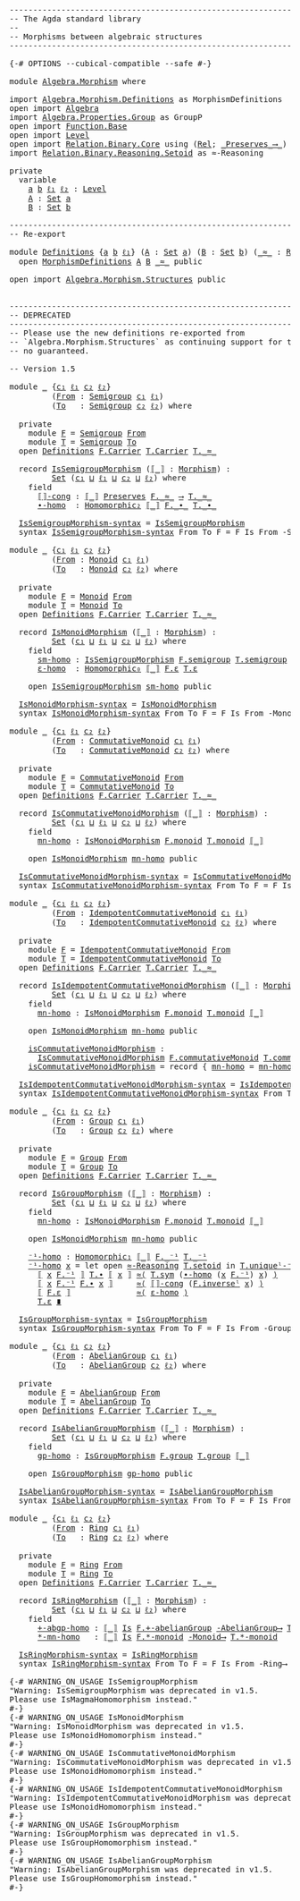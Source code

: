 <pre class="Agda"><a id="1" class="Comment">------------------------------------------------------------------------</a>
<a id="74" class="Comment">-- The Agda standard library</a>
<a id="103" class="Comment">--</a>
<a id="106" class="Comment">-- Morphisms between algebraic structures</a>
<a id="148" class="Comment">------------------------------------------------------------------------</a>

<a id="222" class="Symbol">{-#</a> <a id="226" class="Keyword">OPTIONS</a> <a id="234" class="Pragma">--cubical-compatible</a> <a id="255" class="Pragma">--safe</a> <a id="262" class="Symbol">#-}</a>

<a id="267" class="Keyword">module</a> <a id="274" href="Algebra.Morphism.html" class="Module">Algebra.Morphism</a> <a id="291" class="Keyword">where</a>

<a id="298" class="Keyword">import</a> <a id="305" href="Algebra.Morphism.Definitions.html" class="Module">Algebra.Morphism.Definitions</a> <a id="334" class="Symbol">as</a> <a id="337" class="Module">MorphismDefinitions</a>
<a id="357" class="Keyword">open</a> <a id="362" class="Keyword">import</a> <a id="369" href="Algebra.html" class="Module">Algebra</a>
<a id="377" class="Keyword">import</a> <a id="384" href="Algebra.Properties.Group.html" class="Module">Algebra.Properties.Group</a> <a id="409" class="Symbol">as</a> <a id="412" class="Module">GroupP</a>
<a id="419" class="Keyword">open</a> <a id="424" class="Keyword">import</a> <a id="431" href="Function.Base.html" class="Module">Function.Base</a>
<a id="445" class="Keyword">open</a> <a id="450" class="Keyword">import</a> <a id="457" href="Level.html" class="Module">Level</a>
<a id="463" class="Keyword">open</a> <a id="468" class="Keyword">import</a> <a id="475" href="Relation.Binary.Core.html" class="Module">Relation.Binary.Core</a> <a id="496" class="Keyword">using</a> <a id="502" class="Symbol">(</a><a id="503" href="Relation.Binary.Core.html#896" class="Function">Rel</a><a id="506" class="Symbol">;</a> <a id="508" href="Relation.Binary.Core.html#1577" class="Function Operator">_Preserves_⟶_</a><a id="521" class="Symbol">)</a>
<a id="523" class="Keyword">import</a> <a id="530" href="Relation.Binary.Reasoning.Setoid.html" class="Module">Relation.Binary.Reasoning.Setoid</a> <a id="563" class="Symbol">as</a> <a id="566" class="Module">≈-Reasoning</a>

<a id="579" class="Keyword">private</a>
  <a id="589" class="Keyword">variable</a>
    <a id="602" href="Algebra.Morphism.html#602" class="Generalizable">a</a> <a id="604" href="Algebra.Morphism.html#604" class="Generalizable">b</a> <a id="606" href="Algebra.Morphism.html#606" class="Generalizable">ℓ₁</a> <a id="609" href="Algebra.Morphism.html#609" class="Generalizable">ℓ₂</a> <a id="612" class="Symbol">:</a> <a id="614" href="Agda.Primitive.html#742" class="Postulate">Level</a>
    <a id="624" href="Algebra.Morphism.html#624" class="Generalizable">A</a> <a id="626" class="Symbol">:</a> <a id="628" href="Agda.Primitive.html#388" class="Primitive">Set</a> <a id="632" href="Algebra.Morphism.html#602" class="Generalizable">a</a>
    <a id="638" href="Algebra.Morphism.html#638" class="Generalizable">B</a> <a id="640" class="Symbol">:</a> <a id="642" href="Agda.Primitive.html#388" class="Primitive">Set</a> <a id="646" href="Algebra.Morphism.html#604" class="Generalizable">b</a>

<a id="649" class="Comment">------------------------------------------------------------------------</a>
<a id="722" class="Comment">-- Re-export</a>

<a id="736" class="Keyword">module</a> <a id="Definitions"></a><a id="743" href="Algebra.Morphism.html#743" class="Module">Definitions</a> <a id="755" class="Symbol">{</a><a id="756" href="Algebra.Morphism.html#756" class="Bound">a</a> <a id="758" href="Algebra.Morphism.html#758" class="Bound">b</a> <a id="760" href="Algebra.Morphism.html#760" class="Bound">ℓ₁</a><a id="762" class="Symbol">}</a> <a id="764" class="Symbol">(</a><a id="765" href="Algebra.Morphism.html#765" class="Bound">A</a> <a id="767" class="Symbol">:</a> <a id="769" href="Agda.Primitive.html#388" class="Primitive">Set</a> <a id="773" href="Algebra.Morphism.html#756" class="Bound">a</a><a id="774" class="Symbol">)</a> <a id="776" class="Symbol">(</a><a id="777" href="Algebra.Morphism.html#777" class="Bound">B</a> <a id="779" class="Symbol">:</a> <a id="781" href="Agda.Primitive.html#388" class="Primitive">Set</a> <a id="785" href="Algebra.Morphism.html#758" class="Bound">b</a><a id="786" class="Symbol">)</a> <a id="788" class="Symbol">(</a><a id="789" href="Algebra.Morphism.html#789" class="Bound Operator">_≈_</a> <a id="793" class="Symbol">:</a> <a id="795" href="Relation.Binary.Core.html#896" class="Function">Rel</a> <a id="799" href="Algebra.Morphism.html#777" class="Bound">B</a> <a id="801" href="Algebra.Morphism.html#760" class="Bound">ℓ₁</a><a id="803" class="Symbol">)</a> <a id="805" class="Keyword">where</a>
  <a id="813" class="Keyword">open</a> <a id="818" href="Algebra.Morphism.Definitions.html" class="Module">MorphismDefinitions</a> <a id="838" href="Algebra.Morphism.html#765" class="Bound">A</a> <a id="840" href="Algebra.Morphism.html#777" class="Bound">B</a> <a id="842" href="Algebra.Morphism.html#789" class="Bound Operator">_≈_</a> <a id="846" class="Keyword">public</a>

<a id="854" class="Keyword">open</a> <a id="859" class="Keyword">import</a> <a id="866" href="Algebra.Morphism.Structures.html" class="Module">Algebra.Morphism.Structures</a> <a id="894" class="Keyword">public</a>


<a id="903" class="Comment">------------------------------------------------------------------------</a>
<a id="976" class="Comment">-- DEPRECATED</a>
<a id="990" class="Comment">------------------------------------------------------------------------</a>
<a id="1063" class="Comment">-- Please use the new definitions re-exported from</a>
<a id="1114" class="Comment">-- `Algebra.Morphism.Structures` as continuing support for the below is</a>
<a id="1186" class="Comment">-- no guaranteed.</a>

<a id="1205" class="Comment">-- Version 1.5</a>

<a id="1221" class="Keyword">module</a> <a id="1228" href="Algebra.Morphism.html#1228" class="Module">_</a> <a id="1230" class="Symbol">{</a><a id="1231" href="Algebra.Morphism.html#1231" class="Bound">c₁</a> <a id="1234" href="Algebra.Morphism.html#1234" class="Bound">ℓ₁</a> <a id="1237" href="Algebra.Morphism.html#1237" class="Bound">c₂</a> <a id="1240" href="Algebra.Morphism.html#1240" class="Bound">ℓ₂</a><a id="1242" class="Symbol">}</a>
         <a id="1253" class="Symbol">(</a><a id="1254" href="Algebra.Morphism.html#1254" class="Bound">From</a> <a id="1259" class="Symbol">:</a> <a id="1261" href="Algebra.Bundles.html#4756" class="Record">Semigroup</a> <a id="1271" href="Algebra.Morphism.html#1231" class="Bound">c₁</a> <a id="1274" href="Algebra.Morphism.html#1234" class="Bound">ℓ₁</a><a id="1276" class="Symbol">)</a>
         <a id="1287" class="Symbol">(</a><a id="1288" href="Algebra.Morphism.html#1288" class="Bound">To</a>   <a id="1293" class="Symbol">:</a> <a id="1295" href="Algebra.Bundles.html#4756" class="Record">Semigroup</a> <a id="1305" href="Algebra.Morphism.html#1237" class="Bound">c₂</a> <a id="1308" href="Algebra.Morphism.html#1240" class="Bound">ℓ₂</a><a id="1310" class="Symbol">)</a> <a id="1312" class="Keyword">where</a>

  <a id="1321" class="Keyword">private</a>
    <a id="1333" class="Keyword">module</a> <a id="1340" href="Algebra.Morphism.html#1340" class="Module">F</a> <a id="1342" class="Symbol">=</a> <a id="1344" href="Algebra.Bundles.html#4756" class="Module">Semigroup</a> <a id="1354" href="Algebra.Morphism.html#1254" class="Bound">From</a>
    <a id="1363" class="Keyword">module</a> <a id="1370" href="Algebra.Morphism.html#1370" class="Module">T</a> <a id="1372" class="Symbol">=</a> <a id="1374" href="Algebra.Bundles.html#4756" class="Module">Semigroup</a> <a id="1384" href="Algebra.Morphism.html#1288" class="Bound">To</a>
  <a id="1389" class="Keyword">open</a> <a id="1394" href="Algebra.Morphism.html#743" class="Module">Definitions</a> <a id="1406" href="Algebra.Bundles.html#4838" class="Function">F.Carrier</a> <a id="1416" href="Algebra.Bundles.html#4838" class="Field">T.Carrier</a> <a id="1426" href="Algebra.Bundles.html#4862" class="Field Operator">T._≈_</a>

  <a id="1435" class="Keyword">record</a> <a id="1442" href="Algebra.Morphism.html#1442" class="Record">IsSemigroupMorphism</a> <a id="1462" class="Symbol">(</a><a id="1463" href="Algebra.Morphism.html#1463" class="Bound Operator">⟦_⟧</a> <a id="1467" class="Symbol">:</a> <a id="1469" href="Algebra.Morphism.Definitions.html#1236" class="Function">Morphism</a><a id="1477" class="Symbol">)</a> <a id="1479" class="Symbol">:</a>
         <a id="1490" href="Agda.Primitive.html#388" class="Primitive">Set</a> <a id="1494" class="Symbol">(</a><a id="1495" href="Algebra.Morphism.html#1231" class="Bound">c₁</a> <a id="1498" href="Agda.Primitive.html#961" class="Primitive Operator">⊔</a> <a id="1500" href="Algebra.Morphism.html#1234" class="Bound">ℓ₁</a> <a id="1503" href="Agda.Primitive.html#961" class="Primitive Operator">⊔</a> <a id="1505" href="Algebra.Morphism.html#1237" class="Bound">c₂</a> <a id="1508" href="Agda.Primitive.html#961" class="Primitive Operator">⊔</a> <a id="1510" href="Algebra.Morphism.html#1240" class="Bound">ℓ₂</a><a id="1512" class="Symbol">)</a> <a id="1514" class="Keyword">where</a>
    <a id="1524" class="Keyword">field</a>
      <a id="1536" href="Algebra.Morphism.html#1536" class="Field">⟦⟧-cong</a> <a id="1544" class="Symbol">:</a> <a id="1546" href="Algebra.Morphism.html#1463" class="Bound Operator">⟦_⟧</a> <a id="1550" href="Relation.Binary.Core.html#1577" class="Function Operator">Preserves</a> <a id="1560" href="Algebra.Bundles.html#4862" class="Function Operator">F._≈_</a> <a id="1566" href="Relation.Binary.Core.html#1577" class="Function Operator">⟶</a> <a id="1568" href="Algebra.Bundles.html#4862" class="Field Operator">T._≈_</a>
      <a id="1580" href="Algebra.Morphism.html#1580" class="Field">∙-homo</a>  <a id="1588" class="Symbol">:</a> <a id="1590" href="Algebra.Morphism.Definitions.html#852" class="Function">Homomorphic₂</a> <a id="1603" href="Algebra.Morphism.html#1463" class="Bound Operator">⟦_⟧</a> <a id="1607" href="Algebra.Bundles.html#4894" class="Function Operator">F._∙_</a> <a id="1613" href="Algebra.Bundles.html#4894" class="Field Operator">T._∙_</a>

  <a id="1622" href="Algebra.Morphism.html#1622" class="Function">IsSemigroupMorphism-syntax</a> <a id="1649" class="Symbol">=</a> <a id="1651" href="Algebra.Morphism.html#1442" class="Record">IsSemigroupMorphism</a>
  <a id="1673" class="Keyword">syntax</a> <a id="1680" href="Algebra.Morphism.html#1622" class="Function">IsSemigroupMorphism-syntax</a> <a id="1707" class="Bound">From</a> <a id="1712" class="Bound">To</a> <a id="1715" class="Bound">F</a> <a id="1717" class="Symbol">=</a> <a id="1719" class="Bound">F</a> <a id="1721" class="Function">Is</a> <a id="1724" class="Bound">From</a> <a id="1729" class="Function">-Semigroup⟶</a> <a id="1741" class="Bound">To</a>

<a id="1745" class="Keyword">module</a> <a id="1752" href="Algebra.Morphism.html#1752" class="Module">_</a> <a id="1754" class="Symbol">{</a><a id="1755" href="Algebra.Morphism.html#1755" class="Bound">c₁</a> <a id="1758" href="Algebra.Morphism.html#1758" class="Bound">ℓ₁</a> <a id="1761" href="Algebra.Morphism.html#1761" class="Bound">c₂</a> <a id="1764" href="Algebra.Morphism.html#1764" class="Bound">ℓ₂</a><a id="1766" class="Symbol">}</a>
         <a id="1777" class="Symbol">(</a><a id="1778" href="Algebra.Morphism.html#1778" class="Bound">From</a> <a id="1783" class="Symbol">:</a> <a id="1785" href="Algebra.Bundles.html#7315" class="Record">Monoid</a> <a id="1792" href="Algebra.Morphism.html#1755" class="Bound">c₁</a> <a id="1795" href="Algebra.Morphism.html#1758" class="Bound">ℓ₁</a><a id="1797" class="Symbol">)</a>
         <a id="1808" class="Symbol">(</a><a id="1809" href="Algebra.Morphism.html#1809" class="Bound">To</a>   <a id="1814" class="Symbol">:</a> <a id="1816" href="Algebra.Bundles.html#7315" class="Record">Monoid</a> <a id="1823" href="Algebra.Morphism.html#1761" class="Bound">c₂</a> <a id="1826" href="Algebra.Morphism.html#1764" class="Bound">ℓ₂</a><a id="1828" class="Symbol">)</a> <a id="1830" class="Keyword">where</a>

  <a id="1839" class="Keyword">private</a>
    <a id="1851" class="Keyword">module</a> <a id="1858" href="Algebra.Morphism.html#1858" class="Module">F</a> <a id="1860" class="Symbol">=</a> <a id="1862" href="Algebra.Bundles.html#7315" class="Module">Monoid</a> <a id="1869" href="Algebra.Morphism.html#1778" class="Bound">From</a>
    <a id="1878" class="Keyword">module</a> <a id="1885" href="Algebra.Morphism.html#1885" class="Module">T</a> <a id="1887" class="Symbol">=</a> <a id="1889" href="Algebra.Bundles.html#7315" class="Module">Monoid</a> <a id="1896" href="Algebra.Morphism.html#1809" class="Bound">To</a>
  <a id="1901" class="Keyword">open</a> <a id="1906" href="Algebra.Morphism.html#743" class="Module">Definitions</a> <a id="1918" href="Algebra.Bundles.html#7394" class="Function">F.Carrier</a> <a id="1928" href="Algebra.Bundles.html#7394" class="Field">T.Carrier</a> <a id="1938" href="Algebra.Bundles.html#7415" class="Field Operator">T._≈_</a>

  <a id="1947" class="Keyword">record</a> <a id="1954" href="Algebra.Morphism.html#1954" class="Record">IsMonoidMorphism</a> <a id="1971" class="Symbol">(</a><a id="1972" href="Algebra.Morphism.html#1972" class="Bound Operator">⟦_⟧</a> <a id="1976" class="Symbol">:</a> <a id="1978" href="Algebra.Morphism.Definitions.html#1236" class="Function">Morphism</a><a id="1986" class="Symbol">)</a> <a id="1988" class="Symbol">:</a>
         <a id="1999" href="Agda.Primitive.html#388" class="Primitive">Set</a> <a id="2003" class="Symbol">(</a><a id="2004" href="Algebra.Morphism.html#1755" class="Bound">c₁</a> <a id="2007" href="Agda.Primitive.html#961" class="Primitive Operator">⊔</a> <a id="2009" href="Algebra.Morphism.html#1758" class="Bound">ℓ₁</a> <a id="2012" href="Agda.Primitive.html#961" class="Primitive Operator">⊔</a> <a id="2014" href="Algebra.Morphism.html#1761" class="Bound">c₂</a> <a id="2017" href="Agda.Primitive.html#961" class="Primitive Operator">⊔</a> <a id="2019" href="Algebra.Morphism.html#1764" class="Bound">ℓ₂</a><a id="2021" class="Symbol">)</a> <a id="2023" class="Keyword">where</a>
    <a id="2033" class="Keyword">field</a>
      <a id="2045" href="Algebra.Morphism.html#2045" class="Field">sm-homo</a> <a id="2053" class="Symbol">:</a> <a id="2055" href="Algebra.Morphism.html#1442" class="Record">IsSemigroupMorphism</a> <a id="2075" href="Algebra.Bundles.html#7560" class="Function">F.semigroup</a> <a id="2087" href="Algebra.Bundles.html#7560" class="Function">T.semigroup</a> <a id="2099" href="Algebra.Morphism.html#1972" class="Bound Operator">⟦_⟧</a>
      <a id="2109" href="Algebra.Morphism.html#2109" class="Field">ε-homo</a>  <a id="2117" class="Symbol">:</a> <a id="2119" href="Algebra.Morphism.Definitions.html#680" class="Function">Homomorphic₀</a> <a id="2132" href="Algebra.Morphism.html#1972" class="Bound Operator">⟦_⟧</a> <a id="2136" href="Algebra.Bundles.html#7471" class="Function">F.ε</a> <a id="2140" href="Algebra.Bundles.html#7471" class="Field">T.ε</a>

    <a id="2149" class="Keyword">open</a> <a id="2154" href="Algebra.Morphism.html#1442" class="Module">IsSemigroupMorphism</a> <a id="2174" href="Algebra.Morphism.html#2045" class="Field">sm-homo</a> <a id="2182" class="Keyword">public</a>

  <a id="2192" href="Algebra.Morphism.html#2192" class="Function">IsMonoidMorphism-syntax</a> <a id="2216" class="Symbol">=</a> <a id="2218" href="Algebra.Morphism.html#1954" class="Record">IsMonoidMorphism</a>
  <a id="2237" class="Keyword">syntax</a> <a id="2244" href="Algebra.Morphism.html#2192" class="Function">IsMonoidMorphism-syntax</a> <a id="2268" class="Bound">From</a> <a id="2273" class="Bound">To</a> <a id="2276" class="Bound">F</a> <a id="2278" class="Symbol">=</a> <a id="2280" class="Bound">F</a> <a id="2282" class="Function">Is</a> <a id="2285" class="Bound">From</a> <a id="2290" class="Function">-Monoid⟶</a> <a id="2299" class="Bound">To</a>

<a id="2303" class="Keyword">module</a> <a id="2310" href="Algebra.Morphism.html#2310" class="Module">_</a> <a id="2312" class="Symbol">{</a><a id="2313" href="Algebra.Morphism.html#2313" class="Bound">c₁</a> <a id="2316" href="Algebra.Morphism.html#2316" class="Bound">ℓ₁</a> <a id="2319" href="Algebra.Morphism.html#2319" class="Bound">c₂</a> <a id="2322" href="Algebra.Morphism.html#2322" class="Bound">ℓ₂</a><a id="2324" class="Symbol">}</a>
         <a id="2335" class="Symbol">(</a><a id="2336" href="Algebra.Morphism.html#2336" class="Bound">From</a> <a id="2341" class="Symbol">:</a> <a id="2343" href="Algebra.Bundles.html#7886" class="Record">CommutativeMonoid</a> <a id="2361" href="Algebra.Morphism.html#2313" class="Bound">c₁</a> <a id="2364" href="Algebra.Morphism.html#2316" class="Bound">ℓ₁</a><a id="2366" class="Symbol">)</a>
         <a id="2377" class="Symbol">(</a><a id="2378" href="Algebra.Morphism.html#2378" class="Bound">To</a>   <a id="2383" class="Symbol">:</a> <a id="2385" href="Algebra.Bundles.html#7886" class="Record">CommutativeMonoid</a> <a id="2403" href="Algebra.Morphism.html#2319" class="Bound">c₂</a> <a id="2406" href="Algebra.Morphism.html#2322" class="Bound">ℓ₂</a><a id="2408" class="Symbol">)</a> <a id="2410" class="Keyword">where</a>

  <a id="2419" class="Keyword">private</a>
    <a id="2431" class="Keyword">module</a> <a id="2438" href="Algebra.Morphism.html#2438" class="Module">F</a> <a id="2440" class="Symbol">=</a> <a id="2442" href="Algebra.Bundles.html#7886" class="Module">CommutativeMonoid</a> <a id="2460" href="Algebra.Morphism.html#2336" class="Bound">From</a>
    <a id="2469" class="Keyword">module</a> <a id="2476" href="Algebra.Morphism.html#2476" class="Module">T</a> <a id="2478" class="Symbol">=</a> <a id="2480" href="Algebra.Bundles.html#7886" class="Module">CommutativeMonoid</a> <a id="2498" href="Algebra.Morphism.html#2378" class="Bound">To</a>
  <a id="2503" class="Keyword">open</a> <a id="2508" href="Algebra.Morphism.html#743" class="Module">Definitions</a> <a id="2520" href="Algebra.Bundles.html#7976" class="Function">F.Carrier</a> <a id="2530" href="Algebra.Bundles.html#7976" class="Field">T.Carrier</a> <a id="2540" href="Algebra.Bundles.html#8008" class="Field Operator">T._≈_</a>

  <a id="2549" class="Keyword">record</a> <a id="2556" href="Algebra.Morphism.html#2556" class="Record">IsCommutativeMonoidMorphism</a> <a id="2584" class="Symbol">(</a><a id="2585" href="Algebra.Morphism.html#2585" class="Bound Operator">⟦_⟧</a> <a id="2589" class="Symbol">:</a> <a id="2591" href="Algebra.Morphism.Definitions.html#1236" class="Function">Morphism</a><a id="2599" class="Symbol">)</a> <a id="2601" class="Symbol">:</a>
         <a id="2612" href="Agda.Primitive.html#388" class="Primitive">Set</a> <a id="2616" class="Symbol">(</a><a id="2617" href="Algebra.Morphism.html#2313" class="Bound">c₁</a> <a id="2620" href="Agda.Primitive.html#961" class="Primitive Operator">⊔</a> <a id="2622" href="Algebra.Morphism.html#2316" class="Bound">ℓ₁</a> <a id="2625" href="Agda.Primitive.html#961" class="Primitive Operator">⊔</a> <a id="2627" href="Algebra.Morphism.html#2319" class="Bound">c₂</a> <a id="2630" href="Agda.Primitive.html#961" class="Primitive Operator">⊔</a> <a id="2632" href="Algebra.Morphism.html#2322" class="Bound">ℓ₂</a><a id="2634" class="Symbol">)</a> <a id="2636" class="Keyword">where</a>
    <a id="2646" class="Keyword">field</a>
      <a id="2658" href="Algebra.Morphism.html#2658" class="Field">mn-homo</a> <a id="2666" class="Symbol">:</a> <a id="2668" href="Algebra.Morphism.html#1954" class="Record">IsMonoidMorphism</a> <a id="2685" href="Algebra.Bundles.html#8230" class="Function">F.monoid</a> <a id="2694" href="Algebra.Bundles.html#8230" class="Function">T.monoid</a> <a id="2703" href="Algebra.Morphism.html#2585" class="Bound Operator">⟦_⟧</a>

    <a id="2712" class="Keyword">open</a> <a id="2717" href="Algebra.Morphism.html#1954" class="Module">IsMonoidMorphism</a> <a id="2734" href="Algebra.Morphism.html#2658" class="Field">mn-homo</a> <a id="2742" class="Keyword">public</a>

  <a id="2752" href="Algebra.Morphism.html#2752" class="Function">IsCommutativeMonoidMorphism-syntax</a> <a id="2787" class="Symbol">=</a> <a id="2789" href="Algebra.Morphism.html#2556" class="Record">IsCommutativeMonoidMorphism</a>
  <a id="2819" class="Keyword">syntax</a> <a id="2826" href="Algebra.Morphism.html#2752" class="Function">IsCommutativeMonoidMorphism-syntax</a> <a id="2861" class="Bound">From</a> <a id="2866" class="Bound">To</a> <a id="2869" class="Bound">F</a> <a id="2871" class="Symbol">=</a> <a id="2873" class="Bound">F</a> <a id="2875" class="Function">Is</a> <a id="2878" class="Bound">From</a> <a id="2883" class="Function">-CommutativeMonoid⟶</a> <a id="2903" class="Bound">To</a>

<a id="2907" class="Keyword">module</a> <a id="2914" href="Algebra.Morphism.html#2914" class="Module">_</a> <a id="2916" class="Symbol">{</a><a id="2917" href="Algebra.Morphism.html#2917" class="Bound">c₁</a> <a id="2920" href="Algebra.Morphism.html#2920" class="Bound">ℓ₁</a> <a id="2923" href="Algebra.Morphism.html#2923" class="Bound">c₂</a> <a id="2926" href="Algebra.Morphism.html#2926" class="Bound">ℓ₂</a><a id="2928" class="Symbol">}</a>
         <a id="2939" class="Symbol">(</a><a id="2940" href="Algebra.Morphism.html#2940" class="Bound">From</a> <a id="2945" class="Symbol">:</a> <a id="2947" href="Algebra.Bundles.html#9176" class="Record">IdempotentCommutativeMonoid</a> <a id="2975" href="Algebra.Morphism.html#2917" class="Bound">c₁</a> <a id="2978" href="Algebra.Morphism.html#2920" class="Bound">ℓ₁</a><a id="2980" class="Symbol">)</a>
         <a id="2991" class="Symbol">(</a><a id="2992" href="Algebra.Morphism.html#2992" class="Bound">To</a>   <a id="2997" class="Symbol">:</a> <a id="2999" href="Algebra.Bundles.html#9176" class="Record">IdempotentCommutativeMonoid</a> <a id="3027" href="Algebra.Morphism.html#2923" class="Bound">c₂</a> <a id="3030" href="Algebra.Morphism.html#2926" class="Bound">ℓ₂</a><a id="3032" class="Symbol">)</a> <a id="3034" class="Keyword">where</a>

  <a id="3043" class="Keyword">private</a>
    <a id="3055" class="Keyword">module</a> <a id="3062" href="Algebra.Morphism.html#3062" class="Module">F</a> <a id="3064" class="Symbol">=</a> <a id="3066" href="Algebra.Bundles.html#9176" class="Module">IdempotentCommutativeMonoid</a> <a id="3094" href="Algebra.Morphism.html#2940" class="Bound">From</a>
    <a id="3103" class="Keyword">module</a> <a id="3110" href="Algebra.Morphism.html#3110" class="Module">T</a> <a id="3112" class="Symbol">=</a> <a id="3114" href="Algebra.Bundles.html#9176" class="Module">IdempotentCommutativeMonoid</a> <a id="3142" href="Algebra.Morphism.html#2992" class="Bound">To</a>
  <a id="3147" class="Keyword">open</a> <a id="3152" href="Algebra.Morphism.html#743" class="Module">Definitions</a> <a id="3164" href="Algebra.Bundles.html#9276" class="Function">F.Carrier</a> <a id="3174" href="Algebra.Bundles.html#9276" class="Field">T.Carrier</a> <a id="3184" href="Algebra.Bundles.html#9318" class="Field Operator">T._≈_</a>

  <a id="3193" class="Keyword">record</a> <a id="3200" href="Algebra.Morphism.html#3200" class="Record">IsIdempotentCommutativeMonoidMorphism</a> <a id="3238" class="Symbol">(</a><a id="3239" href="Algebra.Morphism.html#3239" class="Bound Operator">⟦_⟧</a> <a id="3243" class="Symbol">:</a> <a id="3245" href="Algebra.Morphism.Definitions.html#1236" class="Function">Morphism</a><a id="3253" class="Symbol">)</a> <a id="3255" class="Symbol">:</a>
         <a id="3266" href="Agda.Primitive.html#388" class="Primitive">Set</a> <a id="3270" class="Symbol">(</a><a id="3271" href="Algebra.Morphism.html#2917" class="Bound">c₁</a> <a id="3274" href="Agda.Primitive.html#961" class="Primitive Operator">⊔</a> <a id="3276" href="Algebra.Morphism.html#2920" class="Bound">ℓ₁</a> <a id="3279" href="Agda.Primitive.html#961" class="Primitive Operator">⊔</a> <a id="3281" href="Algebra.Morphism.html#2923" class="Bound">c₂</a> <a id="3284" href="Agda.Primitive.html#961" class="Primitive Operator">⊔</a> <a id="3286" href="Algebra.Morphism.html#2926" class="Bound">ℓ₂</a><a id="3288" class="Symbol">)</a> <a id="3290" class="Keyword">where</a>
    <a id="3300" class="Keyword">field</a>
      <a id="3312" href="Algebra.Morphism.html#3312" class="Field">mn-homo</a> <a id="3320" class="Symbol">:</a> <a id="3322" href="Algebra.Morphism.html#1954" class="Record">IsMonoidMorphism</a> <a id="3339" href="Algebra.Bundles.html#8230" class="Function">F.monoid</a> <a id="3348" href="Algebra.Bundles.html#8230" class="Function">T.monoid</a> <a id="3357" href="Algebra.Morphism.html#3239" class="Bound Operator">⟦_⟧</a>

    <a id="3366" class="Keyword">open</a> <a id="3371" href="Algebra.Morphism.html#1954" class="Module">IsMonoidMorphism</a> <a id="3388" href="Algebra.Morphism.html#3312" class="Field">mn-homo</a> <a id="3396" class="Keyword">public</a>

    <a id="3408" href="Algebra.Morphism.html#3408" class="Function">isCommutativeMonoidMorphism</a> <a id="3436" class="Symbol">:</a>
      <a id="3444" href="Algebra.Morphism.html#2556" class="Record">IsCommutativeMonoidMorphism</a> <a id="3472" href="Algebra.Bundles.html#9610" class="Function">F.commutativeMonoid</a> <a id="3492" href="Algebra.Bundles.html#9610" class="Function">T.commutativeMonoid</a> <a id="3512" href="Algebra.Morphism.html#3239" class="Bound Operator">⟦_⟧</a>
    <a id="3520" href="Algebra.Morphism.html#3408" class="Function">isCommutativeMonoidMorphism</a> <a id="3548" class="Symbol">=</a> <a id="3550" class="Keyword">record</a> <a id="3557" class="Symbol">{</a> <a id="3559" href="Algebra.Morphism.html#2658" class="Field">mn-homo</a> <a id="3567" class="Symbol">=</a> <a id="3569" href="Algebra.Morphism.html#3312" class="Field">mn-homo</a> <a id="3577" class="Symbol">}</a>

  <a id="3582" href="Algebra.Morphism.html#3582" class="Function">IsIdempotentCommutativeMonoidMorphism-syntax</a> <a id="3627" class="Symbol">=</a> <a id="3629" href="Algebra.Morphism.html#3200" class="Record">IsIdempotentCommutativeMonoidMorphism</a>
  <a id="3669" class="Keyword">syntax</a> <a id="3676" href="Algebra.Morphism.html#3582" class="Function">IsIdempotentCommutativeMonoidMorphism-syntax</a> <a id="3721" class="Bound">From</a> <a id="3726" class="Bound">To</a> <a id="3729" class="Bound">F</a> <a id="3731" class="Symbol">=</a> <a id="3733" class="Bound">F</a> <a id="3735" class="Function">Is</a> <a id="3738" class="Bound">From</a> <a id="3743" class="Function">-IdempotentCommutativeMonoid⟶</a> <a id="3773" class="Bound">To</a>

<a id="3777" class="Keyword">module</a> <a id="3784" href="Algebra.Morphism.html#3784" class="Module">_</a> <a id="3786" class="Symbol">{</a><a id="3787" href="Algebra.Morphism.html#3787" class="Bound">c₁</a> <a id="3790" href="Algebra.Morphism.html#3790" class="Bound">ℓ₁</a> <a id="3793" href="Algebra.Morphism.html#3793" class="Bound">c₂</a> <a id="3796" href="Algebra.Morphism.html#3796" class="Bound">ℓ₂</a><a id="3798" class="Symbol">}</a>
         <a id="3809" class="Symbol">(</a><a id="3810" href="Algebra.Morphism.html#3810" class="Bound">From</a> <a id="3815" class="Symbol">:</a> <a id="3817" href="Algebra.Bundles.html#11876" class="Record">Group</a> <a id="3823" href="Algebra.Morphism.html#3787" class="Bound">c₁</a> <a id="3826" href="Algebra.Morphism.html#3790" class="Bound">ℓ₁</a><a id="3828" class="Symbol">)</a>
         <a id="3839" class="Symbol">(</a><a id="3840" href="Algebra.Morphism.html#3840" class="Bound">To</a>   <a id="3845" class="Symbol">:</a> <a id="3847" href="Algebra.Bundles.html#11876" class="Record">Group</a> <a id="3853" href="Algebra.Morphism.html#3793" class="Bound">c₂</a> <a id="3856" href="Algebra.Morphism.html#3796" class="Bound">ℓ₂</a><a id="3858" class="Symbol">)</a> <a id="3860" class="Keyword">where</a>

  <a id="3869" class="Keyword">private</a>
    <a id="3881" class="Keyword">module</a> <a id="3888" href="Algebra.Morphism.html#3888" class="Module">F</a> <a id="3890" class="Symbol">=</a> <a id="3892" href="Algebra.Bundles.html#11876" class="Module">Group</a> <a id="3898" href="Algebra.Morphism.html#3810" class="Bound">From</a>
    <a id="3907" class="Keyword">module</a> <a id="3914" href="Algebra.Morphism.html#3914" class="Module">T</a> <a id="3916" class="Symbol">=</a> <a id="3918" href="Algebra.Bundles.html#11876" class="Module">Group</a> <a id="3924" href="Algebra.Morphism.html#3840" class="Bound">To</a>
  <a id="3929" class="Keyword">open</a> <a id="3934" href="Algebra.Morphism.html#743" class="Module">Definitions</a> <a id="3946" href="Algebra.Bundles.html#11969" class="Function">F.Carrier</a> <a id="3956" href="Algebra.Bundles.html#11969" class="Field">T.Carrier</a> <a id="3966" href="Algebra.Bundles.html#11989" class="Field Operator">T._≈_</a>

  <a id="3975" class="Keyword">record</a> <a id="3982" href="Algebra.Morphism.html#3982" class="Record">IsGroupMorphism</a> <a id="3998" class="Symbol">(</a><a id="3999" href="Algebra.Morphism.html#3999" class="Bound Operator">⟦_⟧</a> <a id="4003" class="Symbol">:</a> <a id="4005" href="Algebra.Morphism.Definitions.html#1236" class="Function">Morphism</a><a id="4013" class="Symbol">)</a> <a id="4015" class="Symbol">:</a>
         <a id="4026" href="Agda.Primitive.html#388" class="Primitive">Set</a> <a id="4030" class="Symbol">(</a><a id="4031" href="Algebra.Morphism.html#3787" class="Bound">c₁</a> <a id="4034" href="Agda.Primitive.html#961" class="Primitive Operator">⊔</a> <a id="4036" href="Algebra.Morphism.html#3790" class="Bound">ℓ₁</a> <a id="4039" href="Agda.Primitive.html#961" class="Primitive Operator">⊔</a> <a id="4041" href="Algebra.Morphism.html#3793" class="Bound">c₂</a> <a id="4044" href="Agda.Primitive.html#961" class="Primitive Operator">⊔</a> <a id="4046" href="Algebra.Morphism.html#3796" class="Bound">ℓ₂</a><a id="4048" class="Symbol">)</a> <a id="4050" class="Keyword">where</a>
    <a id="4060" class="Keyword">field</a>
      <a id="4072" href="Algebra.Morphism.html#4072" class="Field">mn-homo</a> <a id="4080" class="Symbol">:</a> <a id="4082" href="Algebra.Morphism.html#1954" class="Record">IsMonoidMorphism</a> <a id="4099" href="Algebra.Bundles.html#12246" class="Function">F.monoid</a> <a id="4108" href="Algebra.Bundles.html#12246" class="Function">T.monoid</a> <a id="4117" href="Algebra.Morphism.html#3999" class="Bound Operator">⟦_⟧</a>

    <a id="4126" class="Keyword">open</a> <a id="4131" href="Algebra.Morphism.html#1954" class="Module">IsMonoidMorphism</a> <a id="4148" href="Algebra.Morphism.html#4072" class="Field">mn-homo</a> <a id="4156" class="Keyword">public</a>

    <a id="4168" href="Algebra.Morphism.html#4168" class="Function">⁻¹-homo</a> <a id="4176" class="Symbol">:</a> <a id="4178" href="Algebra.Morphism.Definitions.html#753" class="Function">Homomorphic₁</a> <a id="4191" href="Algebra.Morphism.html#3999" class="Bound Operator">⟦_⟧</a> <a id="4195" href="Algebra.Bundles.html#12065" class="Function Operator">F._⁻¹</a> <a id="4201" href="Algebra.Bundles.html#12065" class="Field Operator">T._⁻¹</a>
    <a id="4211" href="Algebra.Morphism.html#4168" class="Function">⁻¹-homo</a> <a id="4219" href="Algebra.Morphism.html#4219" class="Bound">x</a> <a id="4221" class="Symbol">=</a> <a id="4223" class="Keyword">let</a> <a id="4227" class="Keyword">open</a> <a id="4232" href="Relation.Binary.Reasoning.Setoid.html" class="Module">≈-Reasoning</a> <a id="4244" href="Algebra.Structures.html#1873" class="Function">T.setoid</a> <a id="4253" class="Keyword">in</a> <a id="4256" href="Algebra.Structures.html#8097" class="Function">T.uniqueˡ-⁻¹</a> <a id="4269" href="Algebra.Morphism.html#3999" class="Bound Operator">⟦</a> <a id="4271" href="Algebra.Morphism.html#4219" class="Bound">x</a> <a id="4273" href="Algebra.Bundles.html#12065" class="Function Operator">F.⁻¹</a> <a id="4278" href="Algebra.Morphism.html#3999" class="Bound Operator">⟧</a> <a id="4280" href="Algebra.Morphism.html#3999" class="Bound Operator">⟦</a> <a id="4282" href="Algebra.Morphism.html#4219" class="Bound">x</a> <a id="4284" href="Algebra.Morphism.html#3999" class="Bound Operator">⟧</a> <a id="4286" href="Function.Base.html#1974" class="Function Operator">$</a> <a id="4288" href="Relation.Binary.Reasoning.Syntax.html#1572" class="Function Operator">begin</a>
      <a id="4300" href="Algebra.Morphism.html#3999" class="Bound Operator">⟦</a> <a id="4302" href="Algebra.Morphism.html#4219" class="Bound">x</a> <a id="4304" href="Algebra.Bundles.html#12065" class="Function Operator">F.⁻¹</a> <a id="4309" href="Algebra.Morphism.html#3999" class="Bound Operator">⟧</a> <a id="4311" href="Algebra.Bundles.html#12017" class="Field Operator">T.∙</a> <a id="4315" href="Algebra.Morphism.html#3999" class="Bound Operator">⟦</a> <a id="4317" href="Algebra.Morphism.html#4219" class="Bound">x</a> <a id="4319" href="Algebra.Morphism.html#3999" class="Bound Operator">⟧</a> <a id="4321" href="Relation.Binary.Reasoning.Syntax.html#7111" class="Function">≈⟨</a> <a id="4324" href="Relation.Binary.Structures.html#1622" class="Function">T.sym</a> <a id="4330" class="Symbol">(</a><a id="4331" href="Algebra.Morphism.html#1580" class="Function">∙-homo</a> <a id="4338" class="Symbol">(</a><a id="4339" href="Algebra.Morphism.html#4219" class="Bound">x</a> <a id="4341" href="Algebra.Bundles.html#12065" class="Function Operator">F.⁻¹</a><a id="4345" class="Symbol">)</a> <a id="4347" href="Algebra.Morphism.html#4219" class="Bound">x</a><a id="4348" class="Symbol">)</a> <a id="4350" href="Relation.Binary.Reasoning.Syntax.html#7111" class="Function">⟩</a>
      <a id="4358" href="Algebra.Morphism.html#3999" class="Bound Operator">⟦</a> <a id="4360" href="Algebra.Morphism.html#4219" class="Bound">x</a> <a id="4362" href="Algebra.Bundles.html#12065" class="Function Operator">F.⁻¹</a> <a id="4367" href="Algebra.Bundles.html#12017" class="Function Operator">F.∙</a> <a id="4371" href="Algebra.Morphism.html#4219" class="Bound">x</a> <a id="4373" href="Algebra.Morphism.html#3999" class="Bound Operator">⟧</a>     <a id="4379" href="Relation.Binary.Reasoning.Syntax.html#7111" class="Function">≈⟨</a> <a id="4382" href="Algebra.Morphism.html#1536" class="Function">⟦⟧-cong</a> <a id="4390" class="Symbol">(</a><a id="4391" href="Algebra.Structures.html#7970" class="Function">F.inverseˡ</a> <a id="4402" href="Algebra.Morphism.html#4219" class="Bound">x</a><a id="4403" class="Symbol">)</a> <a id="4405" href="Relation.Binary.Reasoning.Syntax.html#7111" class="Function">⟩</a>
      <a id="4413" href="Algebra.Morphism.html#3999" class="Bound Operator">⟦</a> <a id="4415" href="Algebra.Bundles.html#12043" class="Function">F.ε</a> <a id="4419" href="Algebra.Morphism.html#3999" class="Bound Operator">⟧</a>              <a id="4434" href="Relation.Binary.Reasoning.Syntax.html#7111" class="Function">≈⟨</a> <a id="4437" href="Algebra.Morphism.html#2109" class="Function">ε-homo</a> <a id="4444" href="Relation.Binary.Reasoning.Syntax.html#7111" class="Function">⟩</a>
      <a id="4452" href="Algebra.Bundles.html#12043" class="Field">T.ε</a> <a id="4456" href="Relation.Binary.Reasoning.Syntax.html#12345" class="Function Operator">∎</a>

  <a id="4461" href="Algebra.Morphism.html#4461" class="Function">IsGroupMorphism-syntax</a> <a id="4484" class="Symbol">=</a> <a id="4486" href="Algebra.Morphism.html#3982" class="Record">IsGroupMorphism</a>
  <a id="4504" class="Keyword">syntax</a> <a id="4511" href="Algebra.Morphism.html#4461" class="Function">IsGroupMorphism-syntax</a> <a id="4534" class="Bound">From</a> <a id="4539" class="Bound">To</a> <a id="4542" class="Bound">F</a> <a id="4544" class="Symbol">=</a> <a id="4546" class="Bound">F</a> <a id="4548" class="Function">Is</a> <a id="4551" class="Bound">From</a> <a id="4556" class="Function">-Group⟶</a> <a id="4564" class="Bound">To</a>

<a id="4568" class="Keyword">module</a> <a id="4575" href="Algebra.Morphism.html#4575" class="Module">_</a> <a id="4577" class="Symbol">{</a><a id="4578" href="Algebra.Morphism.html#4578" class="Bound">c₁</a> <a id="4581" href="Algebra.Morphism.html#4581" class="Bound">ℓ₁</a> <a id="4584" href="Algebra.Morphism.html#4584" class="Bound">c₂</a> <a id="4587" href="Algebra.Morphism.html#4587" class="Bound">ℓ₂</a><a id="4589" class="Symbol">}</a>
         <a id="4600" class="Symbol">(</a><a id="4601" href="Algebra.Morphism.html#4601" class="Bound">From</a> <a id="4606" class="Symbol">:</a> <a id="4608" href="Algebra.Bundles.html#12679" class="Record">AbelianGroup</a> <a id="4621" href="Algebra.Morphism.html#4578" class="Bound">c₁</a> <a id="4624" href="Algebra.Morphism.html#4581" class="Bound">ℓ₁</a><a id="4626" class="Symbol">)</a>
         <a id="4637" class="Symbol">(</a><a id="4638" href="Algebra.Morphism.html#4638" class="Bound">To</a>   <a id="4643" class="Symbol">:</a> <a id="4645" href="Algebra.Bundles.html#12679" class="Record">AbelianGroup</a> <a id="4658" href="Algebra.Morphism.html#4584" class="Bound">c₂</a> <a id="4661" href="Algebra.Morphism.html#4587" class="Bound">ℓ₂</a><a id="4663" class="Symbol">)</a> <a id="4665" class="Keyword">where</a>

  <a id="4674" class="Keyword">private</a>
    <a id="4686" class="Keyword">module</a> <a id="4693" href="Algebra.Morphism.html#4693" class="Module">F</a> <a id="4695" class="Symbol">=</a> <a id="4697" href="Algebra.Bundles.html#12679" class="Module">AbelianGroup</a> <a id="4710" href="Algebra.Morphism.html#4601" class="Bound">From</a>
    <a id="4719" class="Keyword">module</a> <a id="4726" href="Algebra.Morphism.html#4726" class="Module">T</a> <a id="4728" class="Symbol">=</a> <a id="4730" href="Algebra.Bundles.html#12679" class="Module">AbelianGroup</a> <a id="4743" href="Algebra.Morphism.html#4638" class="Bound">To</a>
  <a id="4748" class="Keyword">open</a> <a id="4753" href="Algebra.Morphism.html#743" class="Module">Definitions</a> <a id="4765" href="Algebra.Bundles.html#12779" class="Function">F.Carrier</a> <a id="4775" href="Algebra.Bundles.html#12779" class="Field">T.Carrier</a> <a id="4785" href="Algebra.Bundles.html#12806" class="Field Operator">T._≈_</a>

  <a id="4794" class="Keyword">record</a> <a id="4801" href="Algebra.Morphism.html#4801" class="Record">IsAbelianGroupMorphism</a> <a id="4824" class="Symbol">(</a><a id="4825" href="Algebra.Morphism.html#4825" class="Bound Operator">⟦_⟧</a> <a id="4829" class="Symbol">:</a> <a id="4831" href="Algebra.Morphism.Definitions.html#1236" class="Function">Morphism</a><a id="4839" class="Symbol">)</a> <a id="4841" class="Symbol">:</a>
         <a id="4852" href="Agda.Primitive.html#388" class="Primitive">Set</a> <a id="4856" class="Symbol">(</a><a id="4857" href="Algebra.Morphism.html#4578" class="Bound">c₁</a> <a id="4860" href="Agda.Primitive.html#961" class="Primitive Operator">⊔</a> <a id="4862" href="Algebra.Morphism.html#4581" class="Bound">ℓ₁</a> <a id="4865" href="Agda.Primitive.html#961" class="Primitive Operator">⊔</a> <a id="4867" href="Algebra.Morphism.html#4584" class="Bound">c₂</a> <a id="4870" href="Agda.Primitive.html#961" class="Primitive Operator">⊔</a> <a id="4872" href="Algebra.Morphism.html#4587" class="Bound">ℓ₂</a><a id="4874" class="Symbol">)</a> <a id="4876" class="Keyword">where</a>
    <a id="4886" class="Keyword">field</a>
      <a id="4898" href="Algebra.Morphism.html#4898" class="Field">gp-homo</a> <a id="4906" class="Symbol">:</a> <a id="4908" href="Algebra.Morphism.html#3982" class="Record">IsGroupMorphism</a> <a id="4924" href="Algebra.Bundles.html#13030" class="Function">F.group</a> <a id="4932" href="Algebra.Bundles.html#13030" class="Function">T.group</a> <a id="4940" href="Algebra.Morphism.html#4825" class="Bound Operator">⟦_⟧</a>

    <a id="4949" class="Keyword">open</a> <a id="4954" href="Algebra.Morphism.html#3982" class="Module">IsGroupMorphism</a> <a id="4970" href="Algebra.Morphism.html#4898" class="Field">gp-homo</a> <a id="4978" class="Keyword">public</a>

  <a id="4988" href="Algebra.Morphism.html#4988" class="Function">IsAbelianGroupMorphism-syntax</a> <a id="5018" class="Symbol">=</a> <a id="5020" href="Algebra.Morphism.html#4801" class="Record">IsAbelianGroupMorphism</a>
  <a id="5045" class="Keyword">syntax</a> <a id="5052" href="Algebra.Morphism.html#4988" class="Function">IsAbelianGroupMorphism-syntax</a> <a id="5082" class="Bound">From</a> <a id="5087" class="Bound">To</a> <a id="5090" class="Bound">F</a> <a id="5092" class="Symbol">=</a> <a id="5094" class="Bound">F</a> <a id="5096" class="Function">Is</a> <a id="5099" class="Bound">From</a> <a id="5104" class="Function">-AbelianGroup⟶</a> <a id="5119" class="Bound">To</a>

<a id="5123" class="Keyword">module</a> <a id="5130" href="Algebra.Morphism.html#5130" class="Module">_</a> <a id="5132" class="Symbol">{</a><a id="5133" href="Algebra.Morphism.html#5133" class="Bound">c₁</a> <a id="5136" href="Algebra.Morphism.html#5136" class="Bound">ℓ₁</a> <a id="5139" href="Algebra.Morphism.html#5139" class="Bound">c₂</a> <a id="5142" href="Algebra.Morphism.html#5142" class="Bound">ℓ₂</a><a id="5144" class="Symbol">}</a>
         <a id="5155" class="Symbol">(</a><a id="5156" href="Algebra.Morphism.html#5156" class="Bound">From</a> <a id="5161" class="Symbol">:</a> <a id="5163" href="Algebra.Bundles.html#28896" class="Record">Ring</a> <a id="5168" href="Algebra.Morphism.html#5133" class="Bound">c₁</a> <a id="5171" href="Algebra.Morphism.html#5136" class="Bound">ℓ₁</a><a id="5173" class="Symbol">)</a>
         <a id="5184" class="Symbol">(</a><a id="5185" href="Algebra.Morphism.html#5185" class="Bound">To</a>   <a id="5190" class="Symbol">:</a> <a id="5192" href="Algebra.Bundles.html#28896" class="Record">Ring</a> <a id="5197" href="Algebra.Morphism.html#5139" class="Bound">c₂</a> <a id="5200" href="Algebra.Morphism.html#5142" class="Bound">ℓ₂</a><a id="5202" class="Symbol">)</a> <a id="5204" class="Keyword">where</a>

  <a id="5213" class="Keyword">private</a>
    <a id="5225" class="Keyword">module</a> <a id="5232" href="Algebra.Morphism.html#5232" class="Module">F</a> <a id="5234" class="Symbol">=</a> <a id="5236" href="Algebra.Bundles.html#28896" class="Module">Ring</a> <a id="5241" href="Algebra.Morphism.html#5156" class="Bound">From</a>
    <a id="5250" class="Keyword">module</a> <a id="5257" href="Algebra.Morphism.html#5257" class="Module">T</a> <a id="5259" class="Symbol">=</a> <a id="5261" href="Algebra.Bundles.html#28896" class="Module">Ring</a> <a id="5266" href="Algebra.Morphism.html#5185" class="Bound">To</a>
  <a id="5271" class="Keyword">open</a> <a id="5276" href="Algebra.Morphism.html#743" class="Module">Definitions</a> <a id="5288" href="Algebra.Bundles.html#29002" class="Function">F.Carrier</a> <a id="5298" href="Algebra.Bundles.html#29002" class="Field">T.Carrier</a> <a id="5308" href="Algebra.Bundles.html#29022" class="Field Operator">T._≈_</a>

  <a id="5317" class="Keyword">record</a> <a id="5324" href="Algebra.Morphism.html#5324" class="Record">IsRingMorphism</a> <a id="5339" class="Symbol">(</a><a id="5340" href="Algebra.Morphism.html#5340" class="Bound Operator">⟦_⟧</a> <a id="5344" class="Symbol">:</a> <a id="5346" href="Algebra.Morphism.Definitions.html#1236" class="Function">Morphism</a><a id="5354" class="Symbol">)</a> <a id="5356" class="Symbol">:</a>
         <a id="5367" href="Agda.Primitive.html#388" class="Primitive">Set</a> <a id="5371" class="Symbol">(</a><a id="5372" href="Algebra.Morphism.html#5133" class="Bound">c₁</a> <a id="5375" href="Agda.Primitive.html#961" class="Primitive Operator">⊔</a> <a id="5377" href="Algebra.Morphism.html#5136" class="Bound">ℓ₁</a> <a id="5380" href="Agda.Primitive.html#961" class="Primitive Operator">⊔</a> <a id="5382" href="Algebra.Morphism.html#5139" class="Bound">c₂</a> <a id="5385" href="Agda.Primitive.html#961" class="Primitive Operator">⊔</a> <a id="5387" href="Algebra.Morphism.html#5142" class="Bound">ℓ₂</a><a id="5389" class="Symbol">)</a> <a id="5391" class="Keyword">where</a>
    <a id="5401" class="Keyword">field</a>
      <a id="5413" href="Algebra.Morphism.html#5413" class="Field">+-abgp-homo</a> <a id="5425" class="Symbol">:</a> <a id="5427" href="Algebra.Morphism.html#5340" class="Bound Operator">⟦_⟧</a> <a id="5431" href="Algebra.Morphism.html#4988" class="Function">Is</a> <a id="5434" href="Algebra.Bundles.html#29242" class="Function">F.+-abelianGroup</a> <a id="5451" href="Algebra.Morphism.html#4988" class="Function">-AbelianGroup⟶</a> <a id="5466" href="Algebra.Bundles.html#29242" class="Function">T.+-abelianGroup</a>
      <a id="5489" href="Algebra.Morphism.html#5489" class="Field">*-mn-homo</a>   <a id="5501" class="Symbol">:</a> <a id="5503" href="Algebra.Morphism.html#5340" class="Bound Operator">⟦_⟧</a> <a id="5507" href="Algebra.Morphism.html#2192" class="Function">Is</a> <a id="5510" href="Algebra.Bundles.html#18200" class="Function">F.*-monoid</a> <a id="5521" href="Algebra.Morphism.html#2192" class="Function">-Monoid⟶</a> <a id="5530" href="Algebra.Bundles.html#18200" class="Function">T.*-monoid</a>

  <a id="5544" href="Algebra.Morphism.html#5544" class="Function">IsRingMorphism-syntax</a> <a id="5566" class="Symbol">=</a> <a id="5568" href="Algebra.Morphism.html#5324" class="Record">IsRingMorphism</a>
  <a id="5585" class="Keyword">syntax</a> <a id="5592" href="Algebra.Morphism.html#5544" class="Function">IsRingMorphism-syntax</a> <a id="5614" class="Bound">From</a> <a id="5619" class="Bound">To</a> <a id="5622" class="Bound">F</a> <a id="5624" class="Symbol">=</a> <a id="5626" class="Bound">F</a> <a id="5628" class="Function">Is</a> <a id="5631" class="Bound">From</a> <a id="5636" class="Function">-Ring⟶</a> <a id="5643" class="Bound">To</a>

<a id="5647" class="Symbol">{-#</a> <a id="5651" class="Keyword">WARNING_ON_USAGE</a> <a id="5668" class="Pragma">IsSemigroupMorphism</a>
<a id="5688" class="String">&quot;Warning: IsSemigroupMorphism was deprecated in v1.5.
Please use IsMagmaHomomorphism instead.&quot;</a>
<a id="5783" class="Symbol">#-}</a>
<a id="5787" class="Symbol">{-#</a> <a id="5791" class="Keyword">WARNING_ON_USAGE</a> <a id="5808" class="Pragma">IsMonoidMorphism</a>
<a id="5825" class="String">&quot;Warning: IsMonoidMorphism was deprecated in v1.5.
Please use IsMonoidHomomorphism instead.&quot;</a>
<a id="5918" class="Symbol">#-}</a>
<a id="5922" class="Symbol">{-#</a> <a id="5926" class="Keyword">WARNING_ON_USAGE</a> <a id="5943" class="Pragma">IsCommutativeMonoidMorphism</a>
<a id="5971" class="String">&quot;Warning: IsCommutativeMonoidMorphism was deprecated in v1.5.
Please use IsMonoidHomomorphism instead.&quot;</a>
<a id="6075" class="Symbol">#-}</a>
<a id="6079" class="Symbol">{-#</a> <a id="6083" class="Keyword">WARNING_ON_USAGE</a> <a id="6100" class="Pragma">IsIdempotentCommutativeMonoidMorphism</a>
<a id="6138" class="String">&quot;Warning: IsIdempotentCommutativeMonoidMorphism was deprecated in v1.5.
Please use IsMonoidHomomorphism instead.&quot;</a>
<a id="6252" class="Symbol">#-}</a>
<a id="6256" class="Symbol">{-#</a> <a id="6260" class="Keyword">WARNING_ON_USAGE</a> <a id="6277" class="Pragma">IsGroupMorphism</a>
<a id="6293" class="String">&quot;Warning: IsGroupMorphism was deprecated in v1.5.
Please use IsGroupHomomorphism instead.&quot;</a>
<a id="6384" class="Symbol">#-}</a>
<a id="6388" class="Symbol">{-#</a> <a id="6392" class="Keyword">WARNING_ON_USAGE</a> <a id="6409" class="Pragma">IsAbelianGroupMorphism</a>
<a id="6432" class="String">&quot;Warning: IsAbelianGroupMorphism was deprecated in v1.5.
Please use IsGroupHomomorphism instead.&quot;</a>
<a id="6530" class="Symbol">#-}</a>
</pre>